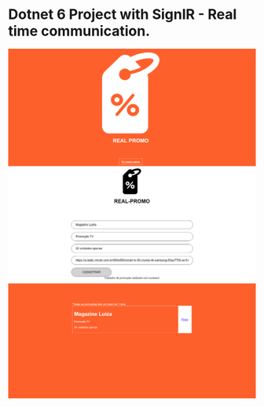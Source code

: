 # Dotnet 6 Project with SignlR - Real time communication.

<img with="500" src="printscreens/3.png"/>
<img with="500" src="printscreens/2.png"/>
<img with="500" src="printscreens/1.png"/>
